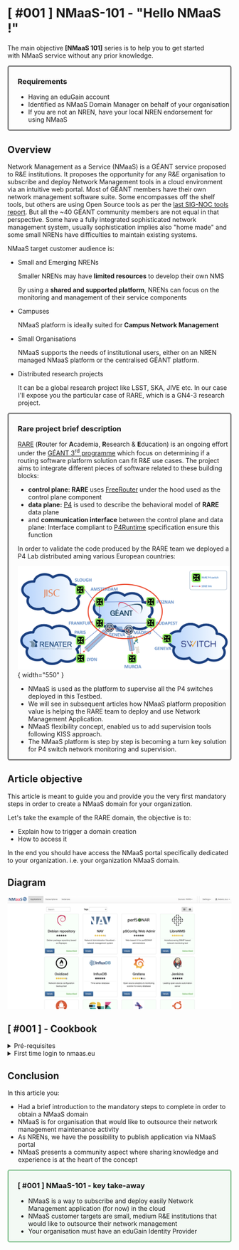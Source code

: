 # [ #001 ] NMaaS-101 - "Hello NMaaS !"

The main objective **[NMaaS 101]** series is to help you to get started with NMaaS service without any prior knowledge.

<div style="border: 3px solid gray; border-radius: 5px; padding-left: 20px;">

### Requirements
- Having an eduGain account
- Identified as NMaaS Domain Manager on behalf of your organisation
- If you are not an NREN, have your local NREN endorsement for using NMaaS

</div>

## Overview

Network Management as a Service (NMaaS) is a GÉANT service proposed to R&E institutions. It proposes the opportunity for any R&E organisation to subscribe and deploy Network Management tools in a cloud environment via an intuitive web portal. Most of GÉANT members have their own network management software suite. Some encompasses off the shelf tools, but others are using Open Source tools as per the [last SIG-NOC tools report](https://wiki.geant.org/display/SIGNOC/SIG-NOC+Tools+Survey+2019). But all the ~40 GÉANT community members are not equal in that perspective. Some have a fully integrated sophisticated network management system, usually sophistication implies also "home made" and some small NRENs have difficulties to maintain existing systems.

NMaaS target customer audience is:

- Small and Emerging NRENs

  Smaller NRENs may have **limited resources** to develop their own NMS

  By using a **shared and supported platform**, NRENs can focus on the monitoring and management of their service components

- Campuses

  NMaaS platform is ideally suited for **Campus Network Management**

- Small Organisations

  NMaaS supports the needs of institutional users, either on an NREN managed NMaaS platform or the centralised GÉANT platform.

- Distributed research projects

  It can be a global research project like LSST, SKA, JIVE etc. In our case I'll expose you the particular case of RARE, which is a GN4-3 research project.


<div style="border: 3px solid gray; border-radius: 5px; padding-left: 20px; background-color: #fcfcfc;">

### Rare project brief description

[RARE](https://wiki.geant.org/display/RARE) (**R**outer for **A**cademia, **R**esearch & **E**ducation) is an ongoing effort under the [GÉANT 3<sup>rd</sup> programme](https://www.geant.org/Projects/GEANT_Project_GN4-3) which focus on determining if a routing software platform solution can fit R&E use cases. The project aims to integrate different pieces of software related to these building blocks:

- **control plane: RARE** uses [FreeRouter](http://freerouter.nop.hu/) under the hood used as the control plane component
- **data plane:** [P4](https://p4.org/) is used to describe the behavioral model of **RARE** data plane
- and **communication interface** between the control plane and data plane: Interface compliant to [P4Runtime](https://github.com/p4lang/p4runtime) specification ensure this function

In order to validate the code produced by the RARE team we deployed a P4 Lab distributed aming various European countries:

[//]: # (<img src="../img/blog-nmaas-101-1-1.png" width="550">)
![Image1](../img/blog-nmaas-101-1-1.png){ width="550" }

- NMaaS is used as the platform to supervise all the P4 switches deployed in this Testbed.
- We will see in subsequent articles how NMaaS platform proposition value is helping the RARE team to deploy and use Network Management Application.
- NMaaS flexibility concept, enabled us to add supervision tools following KISS approach.
- The NMaaS platform is step by step is becoming a turn key solution for P4 switch network monitoring and supervision. 

</div>


## Article objective

This article is meant to guide you and provide you the very first mandatory steps in order to create a NMaaS domain for your organization.

Let's take the example of the RARE domain, the objective is to:

- Explain how to trigger a domain creation
- How to access it

In the end you should have access the NMaaS portal specifically dedicated to your organization. i.e. your organization NMaaS domain.

## Diagram

<img src="../img/blog-nmaas-101-1-2.png" width="550">


## [ #001 ] - Cookbook
<details>
<summary>Pré-requisites</summary>

- eduGain R&E IDP
  
  Your organization should be part of the eduGain R&E federated Identity provider.

- Designated as NMaaS domain manager internally by your organisation

  Usually, this is CIO role, but at least you should have been granted the privileges to deploy applications on behalf of your institution.

</details>

<details>
<summary>First time login to nmaas.eu</summary>

- Via your favorite browser, go to nmaas.eu, you should be granted by a welcome page:

<img src="../img/blog-nmaas-101-1-3.png" width="550">

- Click on "Login / Register" button and then "Federated login"

<img src="../img/blog-nmaas-101-1-4.png" width="550">

- You should be now familiar with eduGain authentication system

<img src="../img/blog-nmaas-101-1-5.png" width="550">

- You should be now familiar with national eduGain authentication system

<img src="../img/blog-nmaas-101-1-6.png" width="550">

- During first login you are asked to submit additional account information and login again

<img src="../img/blog-nmaas-101-1-7.png" width="550">

- At this point you should now have access to NMaaS portal but with no domain

<img src="../img/blog-nmaas-101-1-8.png" width="550">

- At that precise point your connection attempt is logged by the NMaaS team and your email contact associated to your eduGain account
- The final step is to send a mail to <a href="mailto:nmaas@lists.geant.org">nmaas@lists.geant.org</a>

This mail should briefly present your organisation, eventually your project, mention the domain name (like RARE in my case) and have the endorsement of your local NREN.

With these information the NMaaS team should be able to:

- create the NMaaS domain you specified in your request
- associate your eduGain account as Domain manager for your organisation


## Verification

<details>
<summary>Check your NMaaS domain is created and that you are Domain manager for your organization</summary>

<img src="../img/blog-nmaas-101-1-9.png" width="550">

Congratulations! Your organisation has now a NMaaS domain and you are Domain manager for your organisation ! 

</details>

</details>


## Conclusion

In this article you:

- Had a brief introduction to the mandatory steps to complete in order to obtain a NMaaS domain
- NMaaS is for organisation that would like to outsource their network management maintenance activity
- As NRENs, we have the possibility to publish application via NMaaS portal
- NMaaS presents a community aspect where sharing knowledge and experience is at the heart of the concept

<div style="border: 3px solid #91c89c; border-radius: 5px; padding-left: 20px; background-color: #f3f9f4">

### [ #001 ] NMaaS-101 - key take-away

- NMaaS is a way to subscribe and deploy easily Network Management application (for now) in the cloud
- NMaaS customer targets are small, medium R&E institutions that would like to outsource their network management
- Your organisation must have an eduGain Identity Provider
</div>
